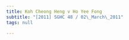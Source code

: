 ```yaml
---
title: Koh Cheong Heng v Ho Yee Fong
subtitle: "[2011] SGHC 48 / 02\_March\_2011"
tags: null

---
```


